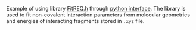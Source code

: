 Example of using library [FitREQ.h](https://github.com/ProkopHapala/FireCore/blob/master/cpp/libs/Molecular/FitREQ_lib.cpp) through [python interface](https://github.com/ProkopHapala/FireCore/blob/master/pyBall/FitREQ.py). The library is used to fit non-covalent interaction parameters from molecular geometries and energies of interacting fragments stored in `.xyz` file. 
